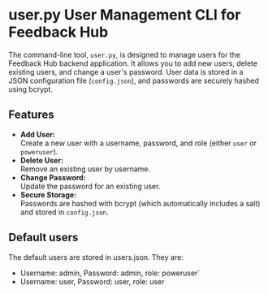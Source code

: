 # user.py User Management CLI for Feedback Hub

The command-line tool, `user.py`, is designed to manage users for the Feedback Hub backend application. It allows you to add new users, delete existing users, and change a user's password. User data is stored in a JSON configuration file (`config.json`), and passwords are securely hashed using bcrypt.

## Features

- **Add User:**  
  Create a new user with a username, password, and role (either `user` or `poweruser`).  
- **Delete User:**  
  Remove an existing user by username.
- **Change Password:**  
  Update the password for an existing user.
- **Secure Storage:**  
  Passwords are hashed with bcrypt (which automatically includes a salt) and stored in `config.json`.

## Default users
The default users are stored in users.json. They are: 
- Username: admin, Password: admin, role: poweruser`
- Username: user, Password: user, role: user